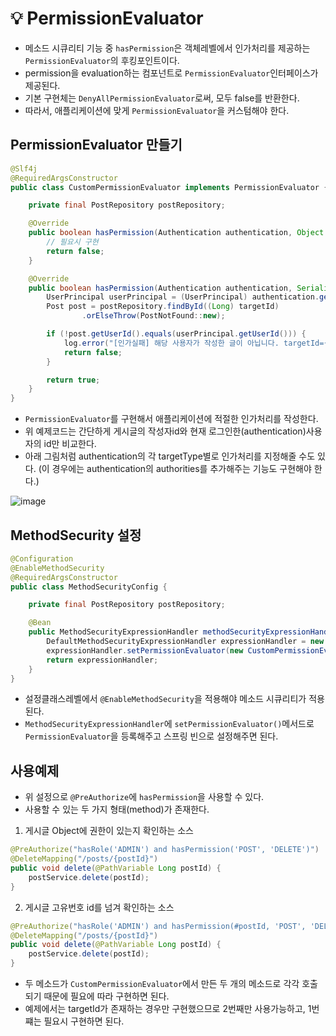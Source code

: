 # 💡 PermissionEvaluator
- 메소드 시큐리티 기능 중 `hasPermission`은 객체레벨에서 인가처리를 제공하는 `PermissionEvaluator`의 후킹포인트이다.
- permission을 evaluation하는 컴포넌트로 `PermissionEvaluator`인터페이스가 제공된다.
- 기본 구현체는 `DenyAllPermissionEvaluator`로써, 모두 false를 반환한다.
- 따라서, 애플리케이션에 맞게 `PermissionEvaluator`을 커스텀해야 한다.

## PermissionEvaluator 만들기
```java
@Slf4j
@RequiredArgsConstructor
public class CustomPermissionEvaluator implements PermissionEvaluator {

    private final PostRepository postRepository;

    @Override
    public boolean hasPermission(Authentication authentication, Object targetDomainObject, Object permission) {
        // 필요시 구현
        return false;
    }

    @Override
    public boolean hasPermission(Authentication authentication, Serializable targetId, String targetType, Object permission) {
        UserPrincipal userPrincipal = (UserPrincipal) authentication.getPrincipal();
        Post post = postRepository.findById((Long) targetId)
                .orElseThrow(PostNotFound::new);

        if (!post.getUserId().equals(userPrincipal.getUserId())) {
            log.error("[인가실패] 해당 사용자가 작성한 글이 아닙니다. targetId={}", targetId);
            return false;
        }

        return true;
    }
}
```
- `PermissionEvaluator`를 구현해서 애플리케이션에 적절한 인가처리를 작성한다.
- 위 예제코드는 간단하게 게시글의 작성자id와 현재 로그인한(authentication)사용자의 id만 비교한다.
- 아래 그림처럼 authentication의 각 targetType별로 인가처리를 지정해줄 수도 있다. (이 경우에는 authentication의 authorities를 추가해주는 기능도 구현해야 한다.)

![image](https://github.com/shin-je-woo/TIL/assets/39439576/b51c6c33-7616-4b56-b108-90d49ae2719a)


## MethodSecurity 설정
```java
@Configuration
@EnableMethodSecurity
@RequiredArgsConstructor
public class MethodSecurityConfig {

    private final PostRepository postRepository;

    @Bean
    public MethodSecurityExpressionHandler methodSecurityExpressionHandler() {
        DefaultMethodSecurityExpressionHandler expressionHandler = new DefaultMethodSecurityExpressionHandler();
        expressionHandler.setPermissionEvaluator(new CustomPermissionEvaluator(postRepository));
        return expressionHandler;
    }
}
```
- 설정클래스레벨에서 `@EnableMethodSecurity`을 적용해야 메소드 시큐리티가 적용된다.
- `MethodSecurityExpressionHandler`에 `setPermissionEvaluator()`메서드로 `PermissionEvaluator`을 등록해주고 스프링 빈으로 설정해주면 된다.

## 사용예제
- 위 설정으로 `@PreAuthorize`에 `hasPermission`을 사용할 수 있다.
- 사용할 수 있는 두 가지 형태(method)가 존재한다.

1. 게시글 Object에 권한이 있는지 확인하는 소스
```java
@PreAuthorize("hasRole('ADMIN') and hasPermission('POST', 'DELETE')")
@DeleteMapping("/posts/{postId}")
public void delete(@PathVariable Long postId) {
    postService.delete(postId);
}
```

2. 게시글 고유번호 id를 넘겨 확인하는 소스
```java
@PreAuthorize("hasRole('ADMIN') and hasPermission(#postId, 'POST', 'DELETE')")
@DeleteMapping("/posts/{postId}")
public void delete(@PathVariable Long postId) {
    postService.delete(postId);
}
```
- 두 메소드가 `CustomPermissionEvaluator`에서 만든 두 개의 메소드로 각각 호출 되기 때문에 필요에 따라 구현하면 된다.
- 예제에서는 targetId가 존재하는 경우만 구현했으므로 2번째만 사용가능하고, 1번쨰는 필요시 구현하면 된다.
